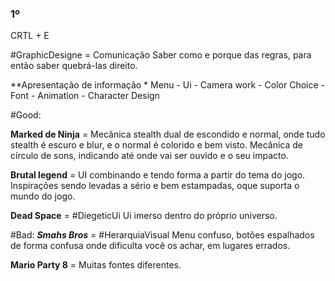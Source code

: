 
### 1º
CRTL + E

#GraphicDesigne = Comunicação 
Saber como e porque das regras, para então saber quebrá-las direito.

**Apresentação de informação *
Menu - Ui - Camera work - Color Choice - Font - Animation - Character Design


#Good:

**Marked de Ninja** = Mecânica stealth dual de escondido e normal, onde tudo stealth é escuro e blur, e o normal é colorido e bem visto. Mecânica de círculo de sons, indicando até onde vai ser ouvido e o seu impacto. 

**Brutal legend** = UI combinando e tendo forma a partir do tema do jogo. Inspirações sendo levadas a sério e bem estampadas, oque suporta o mundo do jogo.

**Dead Space** = #DiegeticUi Ui imerso dentro do próprio universo. 


#Bad:
***Smahs Bros*** = #HerarquiaVisual  Menu confuso, botões espalhados de forma confusa onde dificulta você os achar, em lugares errados.

**Mario Party 8** = Muitas fontes diferentes. 